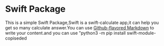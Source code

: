 # Swift Package

This is a simple Swift Package,Swift is a swift-calculate app,it can help you get
so many calculate answer.You can use
[Github-flavored Markdown](https://guides.github.com/features/mastering-markdown/)
to write your content.and you can use "python3 -m pip install swift-module-copiseded
